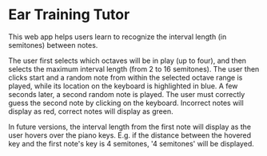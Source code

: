 # Ear Training Tutor

This web app helps users learn to recognize the interval length (in semitones) between notes.  

The user first selects which octaves will be in play (up to four), and then selects the maximum interval length (from 2 to 16 semitones).  The user then clicks start and a random note from within the selected octave range is played, while its location on the keyboard is highlighted in blue.  A few seconds later, a second random note is played.  The user must correctly guess the second note by clicking on the keyboard.  Incorrect notes will display as red, correct notes will display as green.

In future versions, the interval length from the first note will display as the user hovers over the piano keys.  E.g. if the distance between the hovered key and the first note's key is 4 semitones, '4 semitones' will be displayed.
